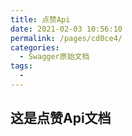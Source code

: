 ```yaml
---
title: 点赞Api
date: 2021-02-03 10:56:10
permalink: /pages/cd0ce4/
categories:
  - Swagger原始文档
tags:
  - 
---
```

## 这是点赞Api文档